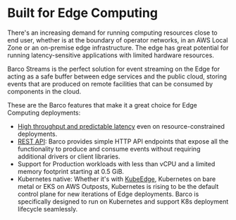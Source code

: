 # Built for Edge Computing

There's an increasing demand for running computing resources close to end user, whether is at the boundary of
operator networks, in an AWS Local Zone or an on-premise edge infrastructure. The edge has great potential for
running latency-sensitive applications with limited hardware resources.

Barco Streams is the perfect solution for event streaming on the Edge for acting as a safe buffer between edge
services and the public cloud, storing events that are produced on remote facilities that can be consumed by
components in the cloud.

These are the Barco features that make it a great choice for Edge Computing deployments:

- [High throughput and predictable latency][benchmarks] even on resource-constrained deployments.
- [REST API][rest-api]: Barco provides simple HTTP API endpoints that expose all the functionality to produce and
consume events without requiring additional drivers or client libraries.
- Support for Production workloads with less than vCPU and a limited memory footprint starting at 0.5 GiB.
- Kubernetes native: Whether it's with [KubeEdge][kubeedge], Kubernetes on bare metal or EKS on AWS Outposts,
Kubernetes is rising to be the default control plane for new iterations of Edge deployments. Barco is specifically
designed to run on Kubernetes and support K8s deployment lifecycle seamlessly.


[benchmarks]: ../../benchmarks/
[rest-api]: ../../rest_api/
[kubeedge]: https://kubeedge.io/en/
